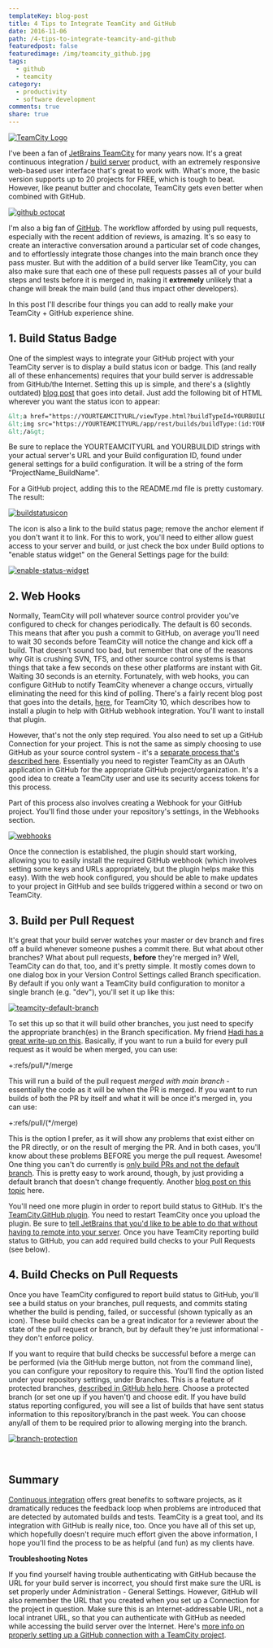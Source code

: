 ```yaml
---
templateKey: blog-post
title: 4 Tips to Integrate TeamCity and GitHub
date: 2016-11-06
path: /4-tips-to-integrate-teamcity-and-github
featuredpost: false
featuredimage: /img/teamcity_github.jpg
tags:
  - github
  - teamcity
category:
  - productivity
  - software development
comments: true
share: true
---
```


[![TeamCity Logo](/img/tc-logo_400x400-150x150.png)](/img/tc-logo_400x400-150x150.png)

I've been a fan of [JetBrains TeamCity](https://www.jetbrains.com/teamcity/) for many years now. It's a great continuous integration / [build server](http://deviq.com/build-server/) product, with an extremely responsive web-based user interface that's great to work with. What's more, the basic version supports up to 20 projects for FREE, which is tough to beat. However, like peanut butter and chocolate, TeamCity gets even better when combined with GitHub.

[![github octocat](/img/Octocat-150x150.png)](/img/Octocat-150x150.png)

I'm also a big fan of [GitHub](https://github.com/). The workflow afforded by using pull requests, especially with the recent addition of reviews, is amazing. It's so easy to create an interactive conversation around a particular set of code changes, and to effortlessly integrate those changes into the main branch once they pass muster. But with the addition of a build server like TeamCity, you can also make sure that each one of these pull requests passes all of your build steps and tests before it is merged in, making it **extremely** unlikely that a change will break the main build (and thus impact other developers).

In this post I'll describe four things you can add to really make your TeamCity + GitHub experience shine.

## 1\. Build Status Badge

One of the simplest ways to integrate your GitHub project with your TeamCity server is to display a build status icon or badge. This (and really all of these enhancements) requires that your build server is addressable from GitHub/the Internet. Setting this up is simple, and there's a (slightly outdated) [blog post](https://blog.jetbrains.com/teamcity/2012/07/teamcity-build-status-icon/) that goes into detail. Just add the following bit of HTML wherever you want the status icon to appear:

```html
&lt;a href="https://YOURTEAMCITYURL/viewType.html?buildTypeId=YOURBUILDID&guest=1"&gt;
&lt;img src="https://YOURTEAMCITYURL/app/rest/builds/buildType:(id:YOURBUILDID)/statusIcon"/&gt;
&lt;/a&gt;
```

Be sure to replace the YOURTEAMCITYURL and YOURBUILDID strings with your actual server's URL and your Build configuration ID, found under general settings for a build configuration. It will be a string of the form "ProjectName\_BuildName".

For a GitHub project, adding this to the README.md file is pretty customary. The result:

[![buildstatusicon](/img/BuildStatusIcon.jpg)](http://ardalis.com/wp-content/uploads/2016/11/BuildStatusIcon.jpg)

The icon is also a link to the build status page; remove the anchor element if you don't want it to link. For this to work, you'll need to either allow guest access to your server and build, or just check the box under Build options to "enable status widget" on the General Settings page for the build:

[![enable-status-widget](/img/enable-status-widget.jpg)](http://ardalis.com/wp-content/uploads/2016/11/enable-status-widget.jpg)

## 2\. Web Hooks

Normally, TeamCity will poll whatever source control provider you've configured to check for changes periodically. The default is 60 seconds. This means that after you push a commit to GitHub, on average you'll need to wait 30 seconds before TeamCity will notice the change and kick off a build. That doesn't sound too bad, but remember that one of the reasons why Git is crushing SVN, TFS, and other source control systems is that things that take a few seconds on these other platforms are instant with Git. Waiting 30 seconds is an eternity. Fortunately, with web hooks, you can configure GitHub to notify TeamCity whenever a change occurs, virtually eliminating the need for this kind of polling. There's a fairly recent blog post that goes into the details, [here](https://blog.jetbrains.com/teamcity/2016/09/installing-github-webhooks-from-teamcity/), for TeamCity 10, which describes how to install a plugin to help with GitHub webhook integration. You'll want to install that plugin.

However, that's not the only step required. You also need to set up a GitHub Connection for your project. This is not the same as simply choosing to use GitHub as your source control system - it's a [separate process that's described here](https://confluence.jetbrains.com/display/TCD10/Integrating+TeamCity+with+VCS+Hosting+Services). Essentially you need to register TeamCity as an OAuth application in GitHub for the appropriate GitHub project/organization. It's a good idea to create a TeamCity user and use its security access tokens for this process.

Part of this process also involves creating a Webhook for your GitHub project. You'll find those under your repository's settings, in the Webhooks section.

[![webhooks](/img/webhooks.png)](http://ardalis.com/wp-content/uploads/2016/11/webhooks.png)

Once the connection is established, the plugin should start working, allowing you to easily install the required GitHub webhook (which involves setting some keys and URLs appropriately, but the plugin helps make this easy). With the web hook configured, you should be able to make updates to your project in GitHub and see builds triggered within a second or two on TeamCity.

## 3\. Build per Pull Request

It's great that your build server watches your master or dev branch and fires off a build whenever someone pushes a commit there. But what about other branches? What about pull requests, **before** they're merged in? Well, TeamCity can do that, too, and it's pretty simple. It mostly comes down to one dialog box in your Version Control Settings called Branch specification. By default if you only want a TeamCity build configuration to monitor a single branch (e.g. "dev"), you'll set it up like this:

[![teamcity-default-branch](/img/teamcity-default-branch.jpg)](http://ardalis.com/wp-content/uploads/2016/11/teamcity-default-branch.jpg)

To set this up so that it will build other branches, you just need to specify the appropriate branch(es) in the Branch specification. My friend [Hadi has a great write-up on this](https://blog.jetbrains.com/teamcity/2013/02/automatically-building-pull-requests-from-github-with-teamcity/). Basically, if you want to run a build for every pull request as it would be when merged, you can use:

+:refs/pull/\*/merge

This will run a build of the pull request _merged with main branch_ - essentially the code as it will be when the PR is merged. If you want to run builds of both the PR by itself and what it will be once it's merged in, you can use:

+:refs/pull/(\*/merge)

This is the option I prefer, as it will show any problems that exist either on the PR directly, or on the result of merging the PR. And in both cases, you'll know about these problems BEFORE you merge the pull request. Awesome! One thing you can't do currently is [only build PRs and not the default branch](https://teamcity-support.jetbrains.com/hc/en-us/community/posts/206835615-Implementing-GitFlow-within-TeamCity?page=1#community_comment_206853119). This is pretty easy to work around, though, by just providing a default branch that doesn't change frequently. Another [blog post on this topic](http://blog.petegoo.com/2015/03/14/teamcity-github/) here.

You'll need one more plugin in order to report build status to GitHub. It's the [TeamCity.GitHub plugin](https://github.com/jonnyzzz/TeamCity.GitHub). You need to restart TeamCity once you upload the plugin. Be sure to [tell JetBrains that you'd like to be able to do that without having to remote into your server](https://youtrack.jetbrains.com/oauth?state=%2Fissue%2FTW-34946). Once you have TeamCity reporting build status to GitHub, you can add required build checks to your Pull Requests (see below).

## 4\. Build Checks on Pull Requests

Once you have TeamCity configured to report build status to GitHub, you'll see a build status on your branches, pull requests, and commits stating whether the build is pending, failed, or successful (shown typically as an icon). These build checks can be a great indicator for a reviewer about the state of the pull request or branch, but by default they're just informational - they don't enforce policy.

If you want to require that build checks be successful before a merge can be performed (via the GitHub merge button, not from the command line), you can configure your repository to require this. You'll find the option listed under your repository settings, under Branches. This is a feature of protected branches, [described in GitHub help here](https://help.github.com/articles/enabling-required-status-checks/). Choose a protected branch (or set one up if you haven't) and choose edit. If you have build status reporting configured, you will see a list of builds that have sent status information to this repository/branch in the past week. You can choose any/all of them to be required prior to allowing merging into the branch.

[![branch-protection](/img/branch-protection-300x295.png)](http://ardalis.com/wp-content/uploads/2016/11/branch-protection.png)

 

## Summary

[Continuous integration](http://deviq.com/continuous-integration/) offers great benefits to software projects, as it dramatically reduces the feedback loop when problems are introduced that are detected by automated builds and tests. TeamCity is a great tool, and its integration with GitHub is really nice, too. Once you have all of this set up, which hopefully doesn't require much effort given the above information, I hope you'll find the process to be as helpful (and fun) as my clients have.

**Troubleshooting Notes**

If you find yourself having trouble authenticating with GitHub because the URL for your build server is incorrect, you should first make sure the URL is set properly under Administration - General Settings. However, GitHub will also remember the URL that you created when you set up a Connection for the project in question. Make sure this is an Internet-addressable URL, not a local intranet URL, so that you can authenticate with GitHub as needed while accessing the build server over the Internet. Here's [more info on properly setting up a GitHub connection with a TeamCity project](https://confluence.jetbrains.com/display/TCD10/Integrating+TeamCity+with+VCS+Hosting+Services).
